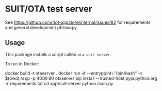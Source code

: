 # SUIT/OTA test server

See https://github.com/riot-appstore/internal/issues/82 for requirements and
general development philosopy.

## Usage

This package installs a script called `ota-suit-server`.

To run in Docker:

docker build -t otaserver .
docker run -it --entrypoint="/bin/bash" -v $(pwd):/app -p 4000:80 otaserver
pip install --trusted-host pypi.python.org -r requirements.txt
cd app/suit-server
python main.py
